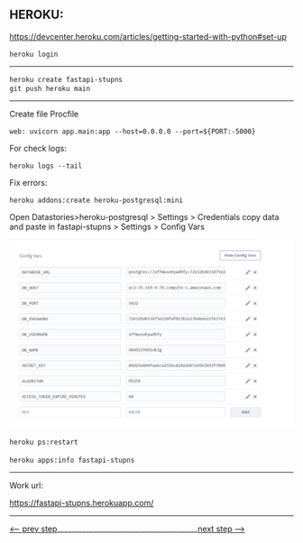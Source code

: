 ## HEROKU:

https://devcenter.heroku.com/articles/getting-started-with-python#set-up

```commandline
heroku login
```

___

```commandline
heroku create fastapi-stupns
git push heroku main
```

_____
Create file Procfile

```text
web: uvicorn app.main:app --host=0.0.0.0 --port=${PORT:-5000}
```

For check logs:

```commandline
heroku logs --tail
```

Fix errors:

```commandline
heroku addons:create heroku-postgresql:mini
```

Open Datastories>heroku-postgresql > Settings > Credentials
copy data and paste in 
fastapi-stupns > Settings > Config Vars

![](..\img\1.png)

```commandline
heroku ps:restart

heroku apps:info fastapi-stupns

```
___
Work url:

https://fastapi-stupns.herokuapp.com/
___
[<-- prev step](2_CORS_README.md)_______________________________________[next step -->](DIGITAL_OCEANS_README.md)